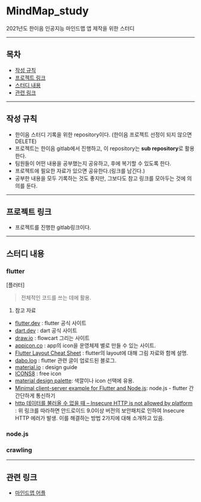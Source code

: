 # MindMap_study

2021년도 한이음 인공지능 마인드맵 앱 제작을 위한 스터디

---

## 목차

* [작성 규칙](#작성-규칙)
* [프로젝트 링크](#프로젝트-링크)
* [스터디 내용](#스터디-내용)
* [관련 링크](#관련-링크)

---

## 작성 규칙

* 한이음 스터디 기록을 위한 repository이다. (한이음 프로젝트 선정이 되지 않으면 DELETE)
* 프로젝트는 한이음 gitlab에서 진행하고, 이 repository는 **sub repository**로 활용한다.
* 팀원들이 어떤 내용을 공부했는지 공유하고, 후에 복기할 수 있도록 한다.
* 프로젝트에 필요한 자료가 있으면 공유한다.(링크를 남긴다.)
* 공부한 내용을 모두 기록하는 것도 좋지만, 그보다도 참고 링크를 모아두는 것에 의의를 둔다.

---

## 프로젝트 링크

* 프로젝트를 진행한 gitlab링크이다.

---

## 스터디 내용


### flutter

[플러터]
> 전체적인 코드를 쓰는 데에 활용.

1. 참고 자료
* [flutter.dev](flutter.dev) : flutter 공식 사이트
* [dart.dev](dart.dev) : dart 공식 사이트
* [draw.io](draw.io) : flowcart 그리는 사이트
* [appicon.co](appicon.co) : app의 icon을 운영체제 별로 만들 수 있는 사이트.
* [Flutter Layout Cheat Sheet](https://medium.com/flutter-community/flutter-layout-cheat-sheet-5363348d037e) : flutter의 layout에 대해 그림 자료와 함께 설명.
* [dabo.log](https://velog.io/@adbr) : flutter 관련 글이 업로드된 블로그.
* [material.io](material.io) : design guide
* [ICONS8](https://icons8.com/) : free icon
* [material design palette](https://www.materialpalette.com/): 색깔이나 icon 선택에 유용.
* [Minimal client-server example for Flutter and Node.js](https://levelup.gitconnected.com/minimal-client-server-example-for-flutter-and-node-js-3e1b376f1093): node.js - flutter 간 간단하게 통신하기
* [http 데이터를 불러올 수 없을 때 – Insecure HTTP is not allowed by platform](https://reasley.com/?p=4139) : 위 링크를 따라하면 안드로이드 9.0이상 버전의 보안패치로 인하여 Insecure HTTP 에러가 발생. 이를 해결하는 방법 2가지에 대해 소개하고 있음.

### node.js

### crawling

---

## 관련 링크
* [마인드맵 어플](https://www.youtube.com/watch?v=mPSxjVPnUa8) 
